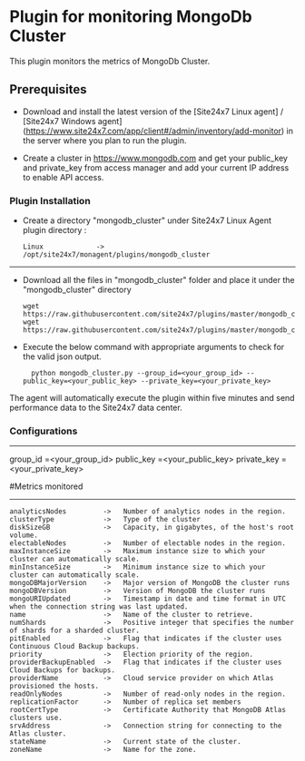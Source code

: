 Plugin for monitoring MongoDb Cluster
==============================================

This plugin monitors the metrics of MongoDb Cluster.

## Prerequisites

- Download and install the latest version of the [Site24x7 Linux agent] / [Site24x7 Windows agent] (https://www.site24x7.com/app/client#/admin/inventory/add-monitor) in the server where you plan to run the plugin. 
		
- Create a cluster in https://www.mongodb.com and get your public_key and private_key from access manager and add your current IP address to enable API access.

### Plugin Installation

- Create a directory "mongodb_cluster" under Site24x7 Linux Agent plugin directory : 

      Linux             ->   /opt/site24x7/monagent/plugins/mongodb_cluster

---
      
- Download all the files in "mongodb_cluster" folder and place it under the "mongodb_cluster" directory

	  wget https://raw.githubusercontent.com/site24x7/plugins/master/mongodb_cluster/mongodb_cluster.py
	  wget https://raw.githubusercontent.com/site24x7/plugins/master/mongodb_cluster/mongodb_cluster.cfg

- Execute the below command with appropriate arguments to check for the valid json output.  

		python mongodb_cluster.py --group_id=<your_group_id> --public_key=<your_public_key> --private_key=<your_private_key>


The agent will automatically execute the plugin within five minutes and send performance data to the Site24x7 data center.


### Configurations
---

group_id =<your_group_id>
public_key =<your_public_key>
private_key =<your_private_key>

#Metrics monitored

---

	analyticsNodes         ->	Number of analytics nodes in the region.
	clusterType            ->	Type of the cluster
	diskSizeGB             ->	Capacity, in gigabytes, of the host's root volume. 
	electableNodes         ->	Number of electable nodes in the region.
	maxInstanceSize        ->	Maximum instance size to which your cluster can automatically scale.
	minInstanceSize        ->	Minimum instance size to which your cluster can automatically scale.
	mongoDBMajorVersion    ->	Major version of MongoDB the cluster runs
	mongoDBVersion         ->	Version of MongoDB the cluster runs
	mongoURIUpdated        ->	Timestamp in date and time format in UTC when the connection string was last updated. 
	name                   ->	Name of the cluster to retrieve.
	numShards              ->	Positive integer that specifies the number of shards for a sharded cluster.
	pitEnabled             ->	Flag that indicates if the cluster uses Continuous Cloud Backup backups.
	priority               ->	Election priority of the region. 
	providerBackupEnabled  ->	Flag that indicates if the cluster uses Cloud Backups for backups.
	providerName           ->	Cloud service provider on which Atlas provisioned the hosts.
	readOnlyNodes          ->	Number of read-only nodes in the region.
	replicationFactor      ->	Number of replica set members
	rootCertType           ->	Certificate Authority that MongoDB Atlas clusters use.
	srvAddress             ->	Connection string for connecting to the Atlas cluster. 
	stateName              ->	Current state of the cluster. 
	zoneName               ->	Name for the zone.

